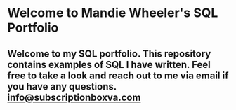 # Welcome to Mandie Wheeler's SQL Portfolio

## Welcome to my SQL portfolio. This repository contains examples of SQL I have written. Feel free to take a look and reach out to me via email if you have any questions. info@subscriptionboxva.com
